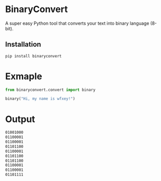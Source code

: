# BinaryConvert
A super easy Python tool that converts your text into binary language (8-bit).

## Installation

```bash
pip install binaryconvert
```
# Exmaple
```python
from binaryconvert.convert import binary

binary("Hi, my name is wfxey!")
```
# Output
```bash
01001000
01100001
01100001
01101100
01100001
01101100
01101100
01100001
01100001
01101111
```
